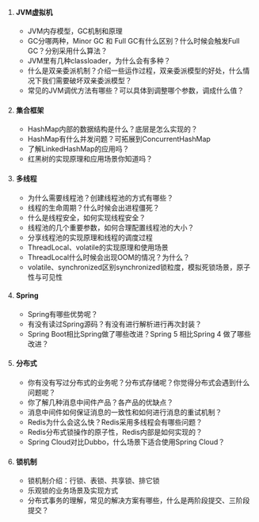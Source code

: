 1. #### JVM虚拟机
    - JVM内存模型，GC机制和原理
    - GC分哪两种，Minor GC 和 Full GC有什么区别？什么时候会触发Full GC？分别采用什么算法？
    - JVM里有几种classloader，为什么会有多种？
    - 什么是双亲委派机制？介绍一些运作过程，双亲委派模型的好处，什么情况下我们需要破坏双亲委派模型？
    - 常见的JVM调优方法有哪些？可以具体到调整哪个参数，调成什么值？

2. #### 集合框架

    - HashMap内部的数据结构是什么？底层是怎么实现的？
    - HashMap有什么并发问题？可拓展到ConcurrentHashMap
    - 了解LinkedHashMap的应用吗？
    - 红黑树的实现原理和应用场景你知道吗？

3. #### 多线程

    - 为什么需要线程池？创建线程池的方式有哪些？
    - 线程的生命周期？什么时候会出进程僵死？
    - 什么是线程安全，如何实现线程安全？
    - 线程池的几个重要参数，如何合理配置线程池的大小？
    - 分享线程池的实现原理和线程的调度过程
    - ThreadLocal、volatile的实现原理和使用场景
    - ThreadLocal什么时候会出现OOM的情况？为什么？
    - volatile、synchronized区别synchronized锁粒度，模拟死锁场景，原子性与可见性

4. #### Spring

    - Spring有哪些优势呢？
    - 有没有读过Spring源码？有没有进行解析进行再次封装？
    - Spring Boot相比Spring做了哪些改进？Spring 5 相比Spring 4 做了哪些改进？

5. #### 分布式

    - 你有没有写过分布式的业务呢？分布式存储呢？你觉得分布式会遇到什么问题呢？
    - 你了解几种消息中间件产品？各产品的优缺点？
    - 消息中间件如何保证消息的一致性和如何进行消息的重试机制？
    - Redis为什么会这么快？Redis采用多线程会有哪些问题？
    - Redis分布式锁操作的原子性，Redis内部是如何实现的？
    - Spring Cloud对比Dubbo，什么场景下适合使用Spring Cloud？

6. #### 锁机制

    - 锁机制介绍：行锁、表锁、共享锁、排它锁
    - 乐观锁的业务场景及实现方式
    - 分布式事务的理解，常见的解决方案有哪些，什么是两阶段提交、三阶段提交？